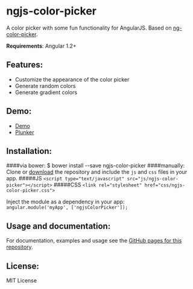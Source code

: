 # ngjs-color-picker

A color picker with some fun functionality for AngularJS. Based on [ng-color-picker].

**Requirements**: Angular 1.2+

## Features:
- Customize the appearance of the color picker
- Generate random colors
- Generate gradient colors

## Demo:
- [Demo]
- [Plunker](http://plnkr.co/edit/INXf3efkYeP1gWaF9SId?p=preview)

## Installation:
####via bower:
$ bower install --save ngjs-color-picker
####manually:
Clone or [download](https://github.com/simeg/ngjs-color-picker/archive/master.zip) the repository and include the `js` and `css` files in your app.
#####JS
`<script type="text/javascript" src="js/ngjs-color-picker"></script>`
#####CSS
`<link rel="stylesheet" href="css/ngjs-color-picker.css">`

Inject the module as a dependency in your app:<br>
`angular.module('myApp', ['ngjsColorPicker']);`

## Usage and documentation:
For documentation, examples and usage see the [GitHub pages for this repository](http://simeg.github.io/ngjs-color-picker).

## License:
MIT License

[ng-color-picker]:https://github.com/joujiahe/ng-color-picker
[Demo]:http://simeg.github.io/ngjs-color-picker
[GitHub pages for this repository]:http://www.simeg.se
